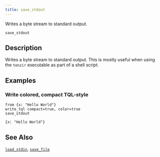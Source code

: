 ```yaml
---
title: save_stdout
---
```


Writes a byte stream to standard output.

```tql
save_stdout
```

## Description

Writes a byte stream to standard output. This is mostly useful when using the
`tenzir` executable as part of a shell script.

## Examples

### Write colored, compact TQL-style

```tql
from {x: "Hello World"}
write_tql compact=true, color=true
save_stdout
```

```tql
{x: "Hello World"}
```

## See Also

[`load_stdin`](/reference/operators/load_stdin),
[`save_file`](/reference/operators/save_file)
